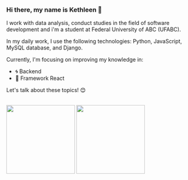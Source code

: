 ### __Hi there, my name is Kethleen__ 👋
 
I work with data analysis, conduct studies in the field of software development and i'm a student at Federal University of ABC (UFABC).

In my daily work, I use the following technologies: Python, JavaScript, MySQL database, and Django.

Currently, I'm focusing on improving my knowledge in:

- 🌀 Backend
- 🎨 Framework React

Let's talk about these topics! 😊
<div style="display: inline_block"><br>
  <img height="180em" src="https://github-readme-stats.vercel.app/api?username=kettaraujo&show_icons=true&theme=dracula&include_all_commits=true&count_private=true"/>
  <img height="180em" src="https://github-readme-stats.vercel.app/api/top-langs/?username=kettaraujo&layout=compact&langs_count=6&theme=dracula"/>
</div>

